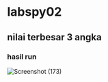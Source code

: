 # labspy02

## nilai terbesar 3 angka

### hasil run

![Screenshot (173)](https://user-images.githubusercontent.com/115542704/199759707-22aa0960-aad6-4023-b93f-ff9255c4b919.png)
